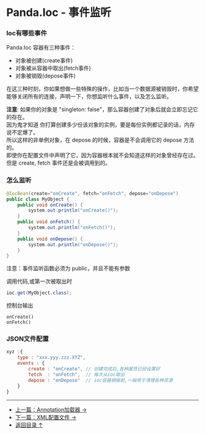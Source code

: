 Panda.Ioc - 事件监听
============================

### Ioc有哪些事件
Panda.Ioc 容器有三种事件：

 * 对象被创建(create事件)
 * 对象被从容器中取出(fetch事件)
 * 对象被销毁(depose事件)

在这三种时刻，你如果想做一些特殊的操作，比如当一个数据源被销毁时，你希望能够关闭所有的连接，声明一下，你想监听什么事件，以及怎么监听。

**注意**: 如果你的对象是 "singleton: false"，那么容器创建了对象后就会立即忘记它的存在。  
因为鬼才知道 你打算创建多少份该对象的实例，要是每份实例都记录的话，内存说不定爆了。  
所以这样的非单例对象，在 depose 的时候，容器是不会调用它的 depose 方法的。  
即使你在配置文件中声明了它，因为容器根本就不会知道这样的对象曾经存在过。  
但是 create, fetch 事件还是会被调用到的。  

### 怎么监听

```Java
@IocBean(create="onCreate", fetch="onFetch", depose="onDepose")
public class MyObject {
    public void onCreate() {
        system.out.println("onCreate()");
    }
    public void onFetch() {
        system.out.println("onFetch()");
    }
    public void onDepose() {
        system.out.println("onDepose()");
    }
}
```

注意：事件监听函数必须为 public，并且不能有参数


调用代码,或第一次被取出时
```Java
ioc.get(MyObject.class);
```

控制台输出
~~~
onCreate()
onFetch()
~~~


### JSON文件配置
```JavaScript
xyz :{
    type : "xxx.yyy.zzz.XYZ",
    events : {
        create : "onCreate", // 创建完成后,各种属性已经设置好
        fetch  : "onFetch",  // 每次从ioc取出
        depose : "onDepose"  // ioc容器销毁前,一般用于清理各种资源
    }
}
```


---

 * [上一篇：Annotation加载器 →](annotation_zh.md)
 * [下一篇：XML配置文件 →](xml_zh.md)
 * [返回目录 ↑](ioc_zh.md#文档目录)
